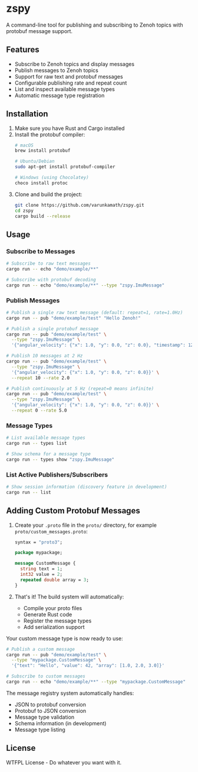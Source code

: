 # zspy

A command-line tool for publishing and subscribing to Zenoh topics with protobuf message support.

## Features

- Subscribe to Zenoh topics and display messages
- Publish messages to Zenoh topics
- Support for raw text and protobuf messages
- Configurable publishing rate and repeat count
- List and inspect available message types
- Automatic message type registration

## Installation

1. Make sure you have Rust and Cargo installed
2. Install the protobuf compiler:
   ```bash
   # macOS
   brew install protobuf

   # Ubuntu/Debian
   sudo apt-get install protobuf-compiler

   # Windows (using Chocolatey)
   choco install protoc
   ```
3. Clone and build the project:
   ```bash
   git clone https://github.com/varunkamath/zspy.git
   cd zspy
   cargo build --release
   ```

## Usage

### Subscribe to Messages

```bash
# Subscribe to raw text messages
cargo run -- echo "demo/example/**"

# Subscribe with protobuf decoding
cargo run -- echo "demo/example/**" --type "zspy.ImuMessage"
```

### Publish Messages

```bash
# Publish a single raw text message (default: repeat=1, rate=1.0Hz)
cargo run -- pub "demo/example/test" "Hello Zenoh!"

# Publish a single protobuf message
cargo run -- pub "demo/example/test" \
  --type "zspy.ImuMessage" \
  '{"angular_velocity": {"x": 1.0, "y": 0.0, "z": 0.0}, "timestamp": 1234567890}'

# Publish 10 messages at 2 Hz
cargo run -- pub "demo/example/test" \
  --type "zspy.ImuMessage" \
  '{"angular_velocity": {"x": 1.0, "y": 0.0, "z": 0.0}}' \
  --repeat 10 --rate 2.0

# Publish continuously at 5 Hz (repeat=0 means infinite)
cargo run -- pub "demo/example/test" \
  --type "zspy.ImuMessage" \
  '{"angular_velocity": {"x": 1.0, "y": 0.0, "z": 0.0}}' \
  --repeat 0 --rate 5.0
```

### Message Types

```bash
# List available message types
cargo run -- types list

# Show schema for a message type
cargo run -- types show "zspy.ImuMessage"
```

### List Active Publishers/Subscribers

```bash
# Show session information (discovery feature in development)
cargo run -- list
```

## Adding Custom Protobuf Messages

1. Create your `.proto` file in the `proto/` directory, for example `proto/custom_messages.proto`:
   ```protobuf
   syntax = "proto3";

   package mypackage;

   message CustomMessage {
     string text = 1;
     int32 value = 2;
     repeated double array = 3;
   }
   ```

2. That's it! The build system will automatically:
   - Compile your proto files
   - Generate Rust code
   - Register the message types
   - Add serialization support

Your custom message type is now ready to use:
```bash
# Publish a custom message
cargo run -- pub "demo/example/test" \
  --type "mypackage.CustomMessage" \
  '{"text": "Hello", "value": 42, "array": [1.0, 2.0, 3.0]}'

# Subscribe to custom messages
cargo run -- echo "demo/example/**" --type "mypackage.CustomMessage"
```

The message registry system automatically handles:
- JSON to protobuf conversion
- Protobuf to JSON conversion
- Message type validation
- Schema information (in development)
- Message type listing

## License

WTFPL License - Do whatever you want with it.